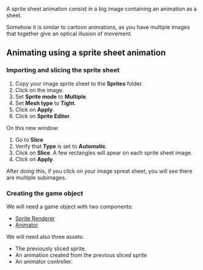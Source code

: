 A sprite sheet animation consist in a big image containing an animation as a sheet.

Somehow it is similar to cartoon animations, as you have multiple images that together give an optical illusion of movement.

## Animating using a sprite sheet animation

### Importing and slicing the sprite sheet

1. Copy your image sprite sheet to the **Sprites** folder.
2. Click on the image.
3. Set **Sprite mode** to **Multiple**.
4. Set **Mesh type** to **Tight**.
5. Click on **Apply**.
6. Click on **Sprite Editor**.

On this new window:

1. Go to **Slice** 
2. Verify that **Type** is set to **Automatic**.
3. Click on **Slice**.
A few rectangles will apear on each sprite sheet image.
4. Click on **Apply**.

After doing this, if you click on your image spreat sheet, you will see there are multiple subimages.

### Creating the game object

We will need a game object with two components:

- [Sprite Renderer](https://github.com/Flashky/learn-unity/blob/master/Components%20-%20Sprite%20Renderer.md)
- [Animator](https://github.com/Flashky/learn-unity/blob/master/Components%20-%20Animator.md)

We will need also three assets:

- The previously sliced sprite.
- An animation created from the previous sliced sprite
- An animator controller.

